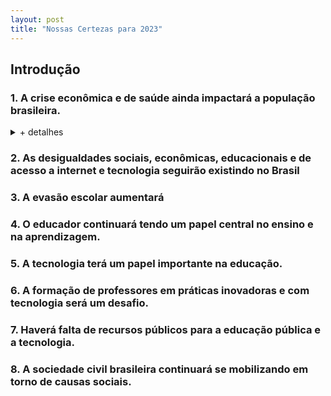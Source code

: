 ```yaml
---
layout: post
title: "Nossas Certezas para 2023"
---
```


## Introdução


### 1. A crise econômica e de saúde ainda impactará a população brasileira.

<details>
  <summary>+ detalhes</summary>
  
  <ul>
    <li>xxxx</li>
  </ul>
  </details>

### 2. As desigualdades sociais, econômicas, educacionais e de acesso a internet e tecnologia seguirão existindo no Brasil
### 3. A evasão escolar aumentará
### 4. O educador continuará tendo um papel central no ensino e na aprendizagem.
### 5. A tecnologia terá um papel importante na educação.
### 6. A formação de professores em práticas inovadoras e com tecnologia será um desafio.
### 7. Haverá falta de recursos públicos para a educação pública e a tecnologia.
### 8. A sociedade civil brasileira continuará se mobilizando em torno de causas sociais.










